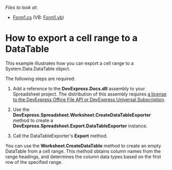 <!-- default file list -->
*Files to look at*:

* [Form1.cs](./CS/ExportToDataTableExample/Form1.cs) (VB: [Form1.vb](./VB/ExportToDataTableExample/Form1.vb))
<!-- default file list end -->
# How to export a cell range to a DataTable


This example illustrates how you can export a cell range to a System.Data.DataTable object.

The following steps are required:

1) Add a reference to the **DevExpress.Docs.dll** assembly to your Spreadsheet project. The distribution of this assembly requires <a href="https://www.devexpress.com/products/net/office-file-api/">a license to the DevExpress Office File API or DevExpress Universal Subscription</a>.

2) Use the **DevExpress.Spreadsheet.Worksheet.CreateDataTableExporter** method to create a **DevExpress.Spreadsheet.Export.DataTableExporter** instance.

3) Call the DataTableExporter's **Export** method.

You can use the **Worksheet.CreateDataTable** method to create an empty DataTable from a cell range. This method obtains column names from the range headings, and determines the column data types based on the first row of the specified range.
